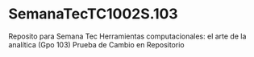 # SemanaTecTC1002S.103
Reposito para Semana Tec Herramientas computacionales: el arte de la analítica (Gpo 103)
Prueba de Cambio en Repositorio
